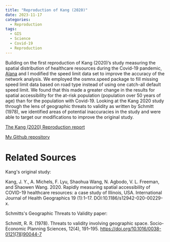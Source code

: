 ```yaml
---
title: "Reproduction of Kang (2020)"
date: 2023-11-17
categories:
  - Reproduction
tags:
  - GIS
  - Science
  - Covid-19
  - Reproduction
---
```


Building on the first reproduction of Kang (2020)’s study measuring the spatial distribution of healthcare resources during the Covid-19 pandemic, [Alana](https://alanalutz.github.io) and I modified the speed limit data set to improve the accuracy of the network analysis. We employed the osmnx.speed package to fill missing speed limit data based on road type instead of using one catch-all default speed limit. We found that this made a greater change in the results for spatial accessibility for the at-risk population (population over 50 years of age) than for the population with Covid-19. Looking at the Kang 2020 study through the lens of geographic threats to validity as written by Schmitt (1978), we identified areas of potential inaccuracies in the study and were able to target our modifications to improve the original study.

[The Kang (2020) Reproduction report](https://eliseylchan.github.io/RPr-Kang-2020-2)

[My Github repository](https://github.com/eliseylchan/RPr-Kang-2020-2)

# Related Sources

Kang's original study: 

Kang, J. Y., A. Michels, F. Lyu, Shaohua Wang, N. Agbodo, V. L. Freeman, and Shaowen Wang. 2020. Rapidly measuring spatial accessibility of COVID-19 healthcare resources: a case study of Illinois, USA. International Journal of Health Geographics 19 (1):1–17. DOI:10.1186/s12942-020-00229-x.


Schmitts's Geographic Threats to Validity paper: 

Schmitt, R. R. (1978). Threats to validity involving geographic space. Socio-Economic Planning Sciences, 12(4), 191–195. https://doi.org/10.1016/0038-0121(78)90044-7

